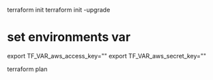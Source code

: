 terraform init
terraform init -upgrade

# set environments var
export TF_VAR_aws_access_key=""
export TF_VAR_aws_secret_key=""


terraform plan

